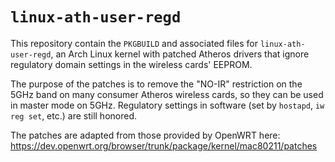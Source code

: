 # `linux-ath-user-regd`

This repository contain the `PKGBUILD` and associated files for `linux-ath-user-regd`, an Arch Linux kernel with patched Atheros drivers that ignore regulatory domain settings in the wireless cards' EEPROM.

The purpose of the patches is to remove the "NO-IR" restriction on the 5GHz band on many consumer Atheros wireless cards, so they can be used in master mode on 5GHz. Regulatory settings in software (set by `hostapd`, `iw reg set`, etc.) are still honored.

The patches are adapted from those provided by OpenWRT here: https://dev.openwrt.org/browser/trunk/package/kernel/mac80211/patches
